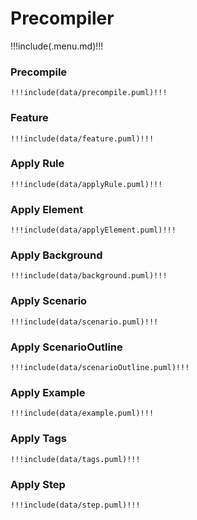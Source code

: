 # Precompiler

!!!include(.menu.md)!!!

### Precompile
```plantuml
!!!include(data/precompile.puml)!!!
```

### Feature
```plantuml
!!!include(data/feature.puml)!!!
```

### Apply Rule
```plantuml
!!!include(data/applyRule.puml)!!!
```

### Apply Element
```plantuml
!!!include(data/applyElement.puml)!!!
```

### Apply Background
```plantuml
!!!include(data/background.puml)!!!
```

### Apply Scenario
```plantuml
!!!include(data/scenario.puml)!!!
```

### Apply ScenarioOutline
```plantuml
!!!include(data/scenarioOutline.puml)!!!
```

### Apply Example
```plantuml
!!!include(data/example.puml)!!!
```

### Apply Tags
```plantuml
!!!include(data/tags.puml)!!!
```

### Apply Step
```plantuml
!!!include(data/step.puml)!!!
```

